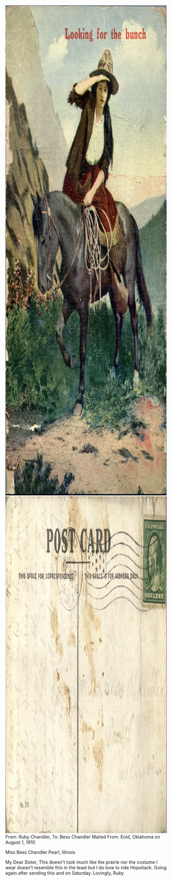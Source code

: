 <html><body><img class="alignnone size-full wp-image-1286" src="/wp-content/uploads/2014/06/postcard-2014-20140613_11511428_0560.jpg" alt="postcard-2014-20140613_11511428_0560" width="1059" height="1531"> <img class="alignnone size-full wp-image-1287" src="/wp-content/uploads/2014/06/postcard-2014-20140613_11512130_0561.jpg" alt="postcard-2014-20140613_11512130_0561" width="1561" height="1052">From: Ruby Chandler, To: Bess Chandler
Mailed From: Enid, Oklahoma on August 1, 1910

Miss Bess Chandler
Pearl, Illinois

My Dear Sister,
This doesn't look much like the prairie nor the costume I wear doesn't resemble this in the least but I do love to ride Hopsitack. Going again after sending this and on Saturday.
Lovingly,
Ruby</body></html>